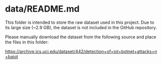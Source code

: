 # data/README.md

This folder is intended to store the raw dataset used in this project. Due to its large size (~2.9 GB), the dataset is not included in the GitHub repository.

Please manually download the dataset from the following source and place the files in this folder:

https://archive.ics.uci.edu/dataset/442/detection+of+iot+botnet+attacks+n+baiot
